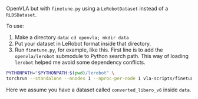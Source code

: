 OpenVLA but with `finetune.py` using a `LeRobotDataset` instead of a `RLDSDataset`. 

To use:
1. Make a directory `data`: `cd openvla; mkdir data`
2. Put your dataset in LeRobot format inside that directory.
3. Run `finetune.py`, for example, like this. First line is to add the `openvla/lerobot` submodule to Python search path. This way of loading `lerobot` helped me avoid some dependency conflicts. 
```bash
PYTHONPATH="$PYTHONPATH:$(pwd)/lerobot" \
torchrun --standalone --nnodes 1 --nproc-per-node 1 vla-scripts/finetune.py --vla_path "openvla/openvla-7b" --data_root_dir "data" --dataset_name converted_libero_v6 --run_root_dir .runs --adapter_tmp_dir .adapter --lora_rank 32 --batch_size 2 --grad_accumulation_steps 8 --learning_rate 5e-4 --image_aug True --save_steps 10
```
Here we assume you have a dataset called `converted_libero_v6` inside `data`. 
